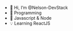 - 👋 Hi, I’m @Nelson-DevStack
- 👀 Programming 
- 🔖 Javascript & Node
- 💡 Learning ReactJS
<!---
Nelson-DevStack/Nelson-DevStack is a ✨ special ✨ repository because its `README.md` (this file) appears on your GitHub profile.
You can click the Preview link to take a look at your changes.
--->
